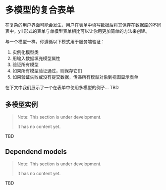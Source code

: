 # 多模型的复合表单

在复杂的用户界面可能会发生，用户在表单中填写数据后将其保存在数据库的不同表中。yii 形式的表单与单模型表单相比可以让你用更加简单的方法来创建。

与一个模型一样，你遵循以下模式用于服务端验证：

1. 实例化模型类
2. 用输入数据填充模型属性
3. 验证所有模型
4. 如果所有模型验证通过，则保存它们
5. 如果验证失败或没有提交数据，传递所有模型对象到视图显示表单

在下文中我们展示了一个在表单中使用多模型的例子... TBD

## 多模型实例

> Note: This section is under development.
>
> It has no content yet.

TBD

## Dependend models

> Note: This section is under development.
>
> It has no content yet.

TBD
